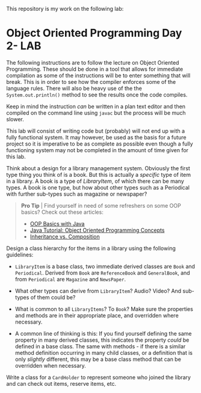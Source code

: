 This repository  is my work on the following lab:



# Object Oriented Programming Day 2- LAB
The following instructions are to follow the lecture on Object Oriented Programming.  These should be done in a tool that allows for immediate compilation as some of the instructions will be to enter something that will break.  This is in order to see how the compiler enforces some of the language rules.   There will also be heavy use of the the `System.out.println()` method to see the results once the code compiles.

Keep in mind the instruction *can* be written in a plan text editor and then compiled on the command line using `javac` but the process will be much slower.

This lab will consist of writing code but (probably) will not end up with a fully functional system.  It may however, be used as the basis for a future project so it is imperative to be as complete as possible even though a fully functioning system may not be completed in the amount of time given for this lab.

Think about a design for a library management system.  Obviously the first type thing you think of is a book. But this is actually a *specific* type of item in a library.  A book is a type of *LibraryItem*, of which there can be many types.  A book is one type, but how about other types such as a Periodical with further sub-types such as magazine or newspaper?

> **Pro Tip** | Find yourself in need of some refreshers on some OOP basics? Check out these articles:
>
> * [OOP Basics with Java](https://www3.ntu.edu.sg/home/ehchua/programming/java/J3a_OOPBasics.html)
> * [Java Tutorial: Object Oriented Programming Concepts](https://docs.oracle.com/javase/tutorial/java/concepts/index.html)
> * [Inheritance vs. Composition](https://www.w3resource.com/java-tutorial/inheritance-composition-relationship.php)



Design a class hierarchy for the items in a library using the following guidelines:

* `LibraryItem` is a base class, two immediate derived classes are `Book` and `Periodical`.  Derived from `Book` are `ReferenceBook` and `GeneralBook`, and from `Periodical` are `Magazine` and `NewsPaper`.
* What other types can derive from `LibraryItem`?  Audio? Video?  And sub-types of them could be?
* What is common to all `LibraryItems`?  To `Book`?  Make sure the properties and methods are in their appropriate place, and overridden where necessary.

* A common line of thinking is this: If you find yourself defining the same property in many derived classes, this indicates the property *could* be defined in a base class.  The same with methods - if there is a similar method definition occurring in many child classes, or a definition that is only *slightly* different, this may be a base class method that can be overridden when necessary.

Write a class for a `CardHolder` to represent someone who joined the library and can check out items, reserve items, etc.

